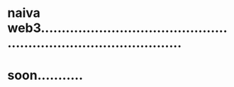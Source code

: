 # naiva web3.......................................................................................
# soon...........
